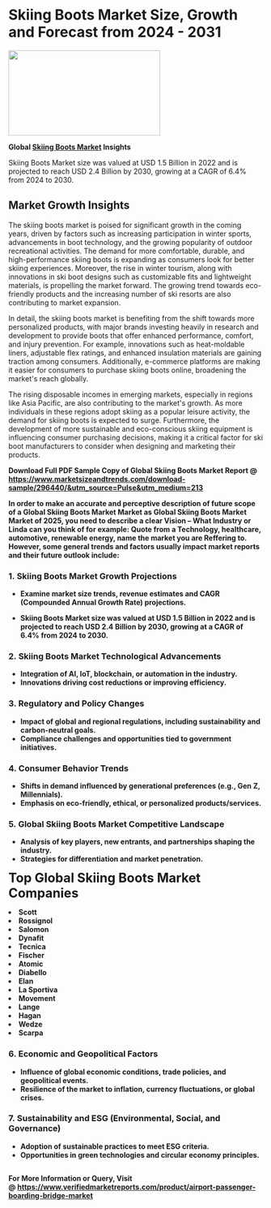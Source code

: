 <H1>Skiing Boots Market Size, Growth and Forecast from 2024 - 2031</H1><img class="aligncenter size-medium wp-image-584254" src="https://thirdeyenews.in/wp-content/uploads/2024/09/Global-Market-Research-300x168.jpeg" alt="" width="300" height="168" /><p><strong>Global&nbsp;<a href="https://www.marketsizeandtrends.com/download-sample/296440/&amp;utm_source=Pulse&amp;utm_medium=213">Skiing Boots Market</a> Insights</strong></p><p>Skiing Boots Market size was valued at USD 1.5 Billion in 2022 and is projected to reach USD 2.4 Billion by 2030, growing at a CAGR of 6.4% from 2024 to 2030.</p><p><h2>Market Growth Insights</h2> <p>The skiing boots market is poised for significant growth in the coming years, driven by factors such as increasing participation in winter sports, advancements in boot technology, and the growing popularity of outdoor recreational activities. The demand for more comfortable, durable, and high-performance skiing boots is expanding as consumers look for better skiing experiences. Moreover, the rise in winter tourism, along with innovations in ski boot designs such as customizable fits and lightweight materials, is propelling the market forward. The growing trend towards eco-friendly products and the increasing number of ski resorts are also contributing to market expansion.</p> <p><strong></strong></p> <p>In detail, the skiing boots market is benefiting from the shift towards more personalized products, with major brands investing heavily in research and development to provide boots that offer enhanced performance, comfort, and injury prevention. For example, innovations such as heat-moldable liners, adjustable flex ratings, and enhanced insulation materials are gaining traction among consumers. Additionally, e-commerce platforms are making it easier for consumers to purchase skiing boots online, broadening the market's reach globally.</p> <p>The rising disposable incomes in emerging markets, especially in regions like Asia Pacific, are also contributing to the market's growth. As more individuals in these regions adopt skiing as a popular leisure activity, the demand for skiing boots is expected to surge. Furthermore, the development of more sustainable and eco-conscious skiing equipment is influencing consumer purchasing decisions, making it a critical factor for ski boot manufacturers to consider when designing and marketing their products.</p> <p><strong></p><p><span class=""><strong>Download Full PDF Sample Copy of Global Skiing Boots Market Report</strong> @ <a href="https://www.marketsizeandtrends.com/download-sample/296440/&amp;utm_source=Pulse&amp;utm_medium=213" target="_blank">https://www.marketsizeandtrends.com/download-sample/296440/&amp;utm_source=Pulse&amp;utm_medium=213</a></span></p><p>In order to make an accurate and perceptive description of future scope of a Global&nbsp;Skiing Boots Market Market as Global&nbsp;Skiing Boots Market Market of 2025, you need to describe a clear Vision &ndash; What Industry or Linda can you think of for example: Quote from a Technology, healthcare, automotive, renewable energy, name the market you are Reffering to. However, some general trends and factors usually impact market reports and their future outlook include:</p><h3>1.&nbsp;<strong>Skiing Boots Market Growth Projections</strong></h3><ul><li>Examine market size trends, revenue estimates and CAGR (Compounded Annual Growth Rate) projections.</li><li><p>Skiing Boots Market size was valued at USD 1.5 Billion in 2022 and is projected to reach USD 2.4 Billion by 2030, growing at a CAGR of 6.4% from 2024 to 2030.</p></li></ul><h3>2.&nbsp;<strong>Skiing Boots Market Technological Advancements</strong></h3><ul><li>Integration of AI, IoT, blockchain, or automation in the industry.</li><li>Innovations driving cost reductions or improving efficiency.</li></ul><h3>3.&nbsp;<strong>Regulatory and Policy Changes</strong></h3><ul><li>Impact of global and regional regulations, including sustainability and carbon-neutral goals.</li><li>Compliance challenges and opportunities tied to government initiatives.</li></ul><h3>4.&nbsp;<strong>Consumer Behavior Trends</strong></h3><ul><li>Shifts in demand influenced by generational preferences (e.g., Gen Z, Millennials).</li><li>Emphasis on eco-friendly, ethical, or personalized products/services.</li></ul><h3>5.&nbsp;<strong>Global Skiing Boots Market Competitive Landscape</strong></h3><ul><li>Analysis of key players, new entrants, and partnerships shaping the industry.</li><li>Strategies for differentiation and market penetration.</li></ul><p data-pm-slice="1 1 []"><span style="color: inherit; font-family: inherit; font-size: 25px;">Top Global Skiing Boots Market Companies</span></p><div class="" data-test-id=""><p><li>Scott</li><li> Rossignol</li><li> Salomon</li><li> Dynafit</li><li> Tecnica</li><li> Fischer</li><li> Atomic</li><li> Diabello</li><li> Elan</li><li> La Sportiva</li><li> Movement</li><li> Lange</li><li> Hagan</li><li> Wedze</li><li> Scarpa</li></p></div><h3>6.&nbsp;<strong>Economic and Geopolitical Factors</strong></h3><ul><li>Influence of global economic conditions, trade policies, and geopolitical events.</li><li>Resilience of the market to inflation, currency fluctuations, or global crises.</li></ul><h3>7.&nbsp;<strong>Sustainability and ESG (Environmental, Social, and Governance)</strong></h3><ul><li>Adoption of sustainable practices to meet ESG criteria.</li><li>Opportunities in green technologies and circular economy principles.</li></ul><h2><strong style="font-size: 14px;">For More Information or Query, Visit @&nbsp;</strong><a style="background-color: #ffffff; font-size: 14px;" href="https://www.marketsizeandtrends.com/report/skiing-boots-market/" target="_blank">https://www.verifiedmarketreports.com/product/airport-passenger-boarding-bridge-market</a></h2>
